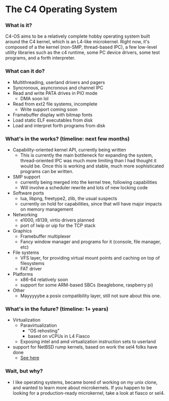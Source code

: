The C4 Operating System
=======================

### What is it?

C4-OS aims to be a relatively complete hobby operating system built around the
C4 kernel, which is an L4-like microkernel. Right now, it's composed of a the
kernel (non-SMP, thread-based IPC), a few low-level utility libraries such as
the c4 runtime, some PC device drivers, some test programs, and a forth
interpreter.

### What can it do?

* Multithreading, userland drivers and pagers
* Syncronous, asyncronous and channel IPC
* Read and write PATA drives in PIO mode
  * DMA soon lol
* Read from ext2 file systems, incomplete
  * Write support coming soon
* Framebuffer display with bitmap fonts
* Load static ELF executables from disk
* Load and interpret forth programs from disk

### What's in the works? (timeline: next few months)

* Capability-oriented kernel API, currently being written
  * This is currently the main bottleneck for expanding the system,
    thread-oriented IPC was much more limiting than I had thought it would be.
	Once this is working and stable, much more sophisticated programs
	can be written.
* SMP support
  * currently being merged into the kernel tree, following capabilities
  * Will involve a scheduler rewrite and lots of new locking code
* Software ports
  * lua, libpng, freetype2, zlib, the usual suspects
  * currently on hold for capabilities, since that will have major impacts on
    memory management
* Networking
  * e1000, r8139, virtio drivers planned
  * port of lwip or uip for the TCP stack
* Graphics
  * Framebuffer multiplexer
  * Fancy window manager and programs for it (console, file manager, etc)
* File systems
  * VFS layer, for providing virtual mount points and caching on top of
    filesystems
  * FAT driver
* Platforms
  * x86-64 relatively soon
  * support for some ARM-based SBCs (beaglebone, raspberry pi)
* Other
  * Mayyyyybe a posix compatibility layer, still not sure about this one.

### What's in the future? (timeline: 1+ years)

* Virtualization
  * Paravirtualization
    * "OS rehosting"
	* based on vCPUs in L4 Fiasco
  * Exposing intel and amd virtualization instruction sets to userland
* support for NetBSD rump kernels, based on work the sel4 folks have done
  * [See here](https://research.csiro.au/tsblog/using-rump-kernels-to-run-unmodified-netbsd-drivers-on-sel4/)

### Wait, but why?

* I like operating systems, became bored of working on my unix clone, and wanted
  to learn more about microkernels. If you happen to be looking for a
  production-ready microkernel, take a look at fiasco or sel4.

